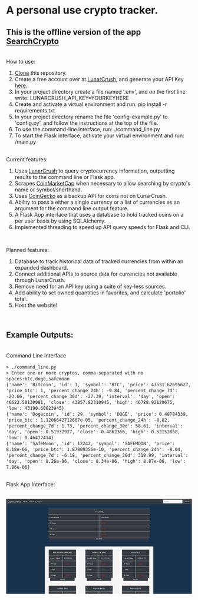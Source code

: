# A personal use crypto tracker.

## This is the offline version of the app <a href="https://www.searchcrypto.app/login">SearchCrypto</a>

<br/>
How to use:<br/>
<ol>
<li><a href="https://git-scm.com/book/en/v2/Git-Basics-Getting-a-Git-Repository">Clone</a> this repository.</li>
<li>Create a free account over at <a href="https://lunarcrush.com/">LunarCrush</a>, and generate your API Key <a href="https://lunarcrush.com/developers/docs">here.</a>.</li>
<li>In your project directory create a file named '.env', and on the first line write: LUNARCRUSH_API_KEY=YOURKEYHERE</li>
<li>Create and activate a virtual environment and run: pip install -r requirements.txt</li>
<li>In your project directory rename the file 'config-example.py' to 'config.py', and follow the instructions at the top of the file.</li>
<li>To use the command-line interface, run: ./command_line.py</li>
<li>To start the Flask interface, activate your virtual environment and run: /main.py</li>
</ol>


<br/>
Current features:<br/>
<ol>
<li>Uses <a href="https://lunarcrush.com/dashboard">LunarCrush</a> to query cryptocurrency information, outputting results to the command line or Flask app.</li>
<li>Scrapes <a href="https://coinmarketcap.com/">CoinMarketCap</a> when necessary to allow searching by crypto's name or symbol/shorthand.</li>
<li>Uses <a href=https://www.coingecko.com/en/api#explore-api>CoinGecko</a> as a backup API for coins not on LunarCrush.</li>
<li>Ability to pass a either a single currency or a list of currencies as an argument for the command line output feature.</li>
<li>A Flask App interface that uses a database to hold tracked coins on a per user basis by using SQLAlchemy.</li>
<li>Implemented threading to speed up API query speeds for Flask and CLI.</li>
</ol><br/>

Planned features:<br/>
<ol>
<li>Database to track historical data of tracked currencies from within an expanded dashboard.</li>
<li>Connect additional APIs to source data for currencies not available through LunarCrush.</li>
<li>Remove need for an API key using a suite of key-less sources.</li>
<li>Add ability to set owned quantities in favorites, and calculate 'portolio' total.</li>
<li>Host the website!</li>
</ol><br/>

## Example Outputs:<br/>
<br/>
Command Line Interface
<br/>

```
> ./command_line.py
> Enter one or more cryptos, comma-separated with no spaces:btc,doge,safemoon
{'name': 'Bitcoin', 'id': 1, 'symbol': 'BTC', 'price': 43531.62695627, 'price_btc': 1, 'percent_change_24h': -9.84, 'percent_change_7d': -23.66, 'percent_change_30d': -27.39, 'interval': 'day', 'open': 46622.50130081, 'close': 43857.82310945, 'high': 46788.92129675, 'low': 43190.60623945}
{'name': 'Dogecoin', 'id': 29, 'symbol': 'DOGE', 'price': 0.48784339, 'price_btc': 1.1206642712667e-05, 'percent_change_24h': -8.82, 'percent_change_7d': 1.73, 'percent_change_30d': 58.61, 'interval': 'day', 'open': 0.51932927, 'close': 0.4862366, 'high': 0.52152868, 'low': 0.46472414}
{'name': 'SafeMoon', 'id': 12242, 'symbol': 'SAFEMOON', 'price': 8.18e-06, 'price_btc': 1.87909356e-10, 'percent_change_24h': -8.04, 'percent_change_7d': -6.18, 'percent_change_30d': 319.99, 'interval': 'day', 'open': 8.26e-06, 'close': 8.34e-06, 'high': 8.87e-06, 'low': 7.86e-06}
```

<br/>
Flask App Interface:<br/>
<br/>

![Image of Flask Output](https://github.com/noeldolores/crypto_tracker/blob/master/images/flask_example.png)
<br/>